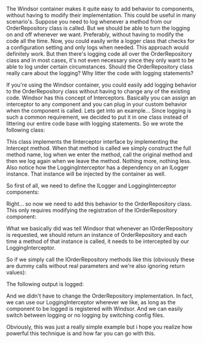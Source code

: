 The Windsor container makes it quite easy to add behavior to components, without having to modify their implementation. This could be useful in many scenario's. Suppose you need to log whenever a method from our OrderRepository class is called.  But we should be able to turn the logging on and off whenever we want.  Preferably, without having to modify the code all the time. Now, you could easily write a logger class that checks for a configuration setting and only logs when needed. This approach would definitely work. But then there's logging code all over the OrderRepository class and in most cases, it's not even necessary since they only want to be able to log under certain circumstances. Should the OrderRepository class really care about the logging? Why litter the code with logging statements?

If you're using the Windsor container, you could easily add logging behavior to the OrderRepository class without having to change any of the existing code. Windsor has this concept of Interceptors. Basically you can assign an interceptor to any component and you can plug in your custom behavior when the component is called. Lets get into an example... Since logging is such a common requirement, we decided to put it in one class instead of littering our entire code base with logging statements. So we wrote the following class:

<script src="https://gist.github.com/3612352.js?file=s1.cs"></script>

This class implements the IInterceptor interface by implementing the Intercept method. When that method is called we simply construct the full method name, log when we enter the method, call the original method and then we log again when we leave the method.  Nothing more, nothing less. Also notice how the LoggingInterceptor has a dependency on an ILogger instance. That instance will be injected by the container as well.

So first of all, we need to define the ILogger and LoggingInterceptor components:

<script src="https://gist.github.com/3612352.js?file=s2.xml"></script>

Right... so now we need to add this behavior to the OrderRepository class. This only requires modifying the registration of the IOrderRepository component:

<script src="https://gist.github.com/3612352.js?file=s3.xml"></script>

What we basically did was tell Windsor that whenever an IOrderRepository is requested, we should return an instance of OrderRepository and each time a method of that instance is called, it needs to be intercepted by our LoggingInterceptor.

So if we simply call the IOrderRepository methods like this (obviously these are dummy calls without real parameters and we're also ignoring return values):

<script src="https://gist.github.com/3612352.js?file=s4.cs"></script>

The following output is logged:

<script src="https://gist.github.com/3612352.js?file=s5.txt"></script>

And we didn't have to change the OrderRepository implementation. In fact, we can use our LoggingInterceptor wherever we like, as long as the component to be logged is registered with Windsor.  And we can easily switch between logging or no logging by switching config files.

Obviously, this was just a really simple example but i hope you realize how powerful this technique is and how far you can go with this.
